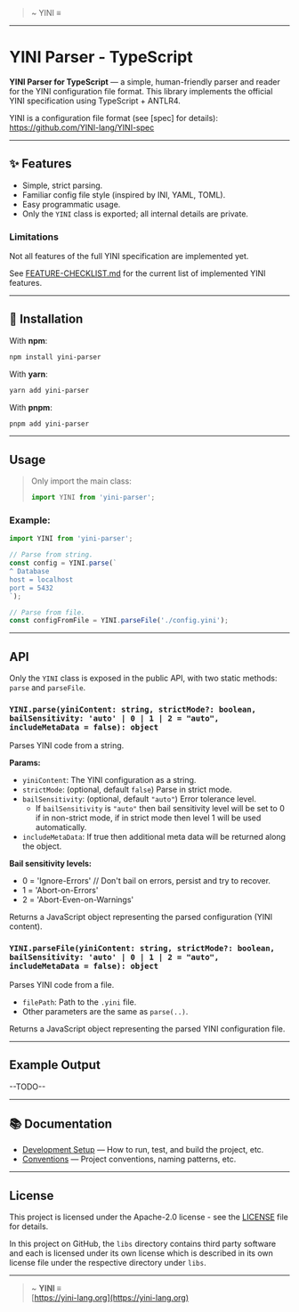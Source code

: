 >~ YINI  ≡
---
# YINI Parser - TypeScript

**YINI Parser for TypeScript** — a simple, human-friendly parser and reader for the YINI configuration file format. This library implements the official YINI specification using TypeScript + ANTLR4.

YINI is a configuration file format (see [spec] for details):
https://github.com/YINI-lang/YINI-spec

---

## ✨ Features
- Simple, strict parsing.
- Familiar config file style (inspired by INI, YAML, TOML).
- Easy programmatic usage.
- Only the `YINI` class is exported; all internal details are private.

### Limitations
Not all features of the full YINI specification are implemented yet.

See [FEATURE-CHECKLIST.md](./FEATURE-CHECKLIST.md) for the current list of implemented YINI features.

---

## 🚀 Installation

With **npm**:
```sh
npm install yini-parser
```

With **yarn**:
```sh
yarn add yini-parser
```

With **pnpm**:
```sh
pnpm add yini-parser
```

---

## Usage

> Only import the main class:
>
> ```ts
> import YINI from 'yini-parser';
> ```

### Example:
```ts
import YINI from 'yini-parser';

// Parse from string.
const config = YINI.parse(`
^ Database
host = localhost
port = 5432
`);

// Parse from file.
const configFromFile = YINI.parseFile('./config.yini');
```

---

## API

Only the `YINI` class is exposed in the public API, with two static methods: `parse` and `parseFile`.

### `YINI.parse(yiniContent: string, strictMode?: boolean, bailSensitivity: 'auto' | 0 | 1 | 2 = "auto", includeMetaData = false): object`

Parses YINI code from a string.  

**Params:**
- `yiniContent`: The YINI configuration as a string.
- `strictMode`: (optional, default `false`) Parse in strict mode.
- `bailSensitivity`: (optional, default `"auto"`) Error tolerance level.
  * If `bailSensitivity` is `"auto"` then bail sensitivity level will be set to 0 if in non-strict mode, if in strict mode then level 1 will be used automatically.
- `includeMetaData`: If true then additional meta data will be returned along the object.

**Bail sensitivity levels:**
- 0 = 'Ignore-Errors' // Don't bail on errors, persist and try to recover.
- 1 = 'Abort-on-Errors'
- 2 = 'Abort-Even-on-Warnings'

Returns a JavaScript object representing the parsed configuration (YINI content).

### `YINI.parseFile(yiniContent: string, strictMode?: boolean, bailSensitivity: 'auto' | 0 | 1 | 2 = "auto", includeMetaData = false): object`

Parses YINI code from a file.
- `filePath`: Path to the `.yini` file.
- Other parameters are the same as `parse(..)`.

Returns a JavaScript object representing the parsed YINI configuration file.

---

## Example Output
--TODO--

---

## 📚 Documentation
- [Development Setup](./docs/Development%20Setup.md) — How to run, test, and build the project, etc.
- [Conventions](./docs/Conventions.md) — Project conventions, naming patterns, etc.

---

## License
This project is licensed under the Apache-2.0 license - see the [LICENSE](<./LICENSE>) file for details.

In this project on GitHub, the `libs` directory contains third party software and each is licensed under its own license which is described in its own license file under the respective directory under `libs`.

---

> ~ **YINI ≡**  
> [https://yini-lang.org](https://yini-lang.org)